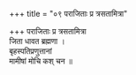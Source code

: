+++
title = "०९ पराजिताः प्र त्रसतामित्रा"

+++
पराजिताः प्र त्रसतामित्रा  
जिता धावत ब्रह्मणा ।  
बृहस्पतिप्रणुत्तानां  
मामीषां मोचि कश् चन ॥